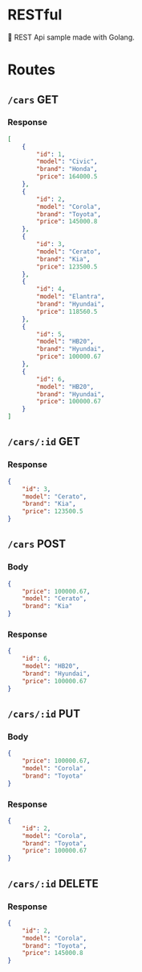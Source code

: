 # RESTful
🐰 REST Api sample made with Golang.

# Routes

## `/cars` GET

### Response

```json
[
	{
		"id": 1,
		"model": "Civic",
		"brand": "Honda",
		"price": 164000.5
	},
	{
		"id": 2,
		"model": "Corola",
		"brand": "Toyota",
		"price": 145000.8
	},
	{
		"id": 3,
		"model": "Cerato",
		"brand": "Kia",
		"price": 123500.5
	},
	{
		"id": 4,
		"model": "Elantra",
		"brand": "Hyundai",
		"price": 118560.5
	},
	{
		"id": 5,
		"model": "HB20",
		"brand": "Hyundai",
		"price": 100000.67
	},
	{
		"id": 6,
		"model": "HB20",
		"brand": "Hyundai",
		"price": 100000.67
	}
]
```

## `/cars/:id` GET

### Response

```json
{
	"id": 3,
	"model": "Cerato",
	"brand": "Kia",
	"price": 123500.5
}
```

## `/cars` POST

### Body

```json
{
	"price": 100000.67,
	"model": "Cerato",
	"brand": "Kia"
}
```

### Response

```json
{
	"id": 6,
	"model": "HB20",
	"brand": "Hyundai",
	"price": 100000.67
}
```

## `/cars/:id` PUT

### Body

```json
{
	"price": 100000.67,
	"model": "Corola",
	"brand": "Toyota"
}
```

### Response

```json
{
	"id": 2,
	"model": "Corola",
	"brand": "Toyota",
	"price": 100000.67
}
```

## `/cars/:id` DELETE

### Response

```json
{
	"id": 2,
	"model": "Corola",
	"brand": "Toyota",
	"price": 145000.8
}
```